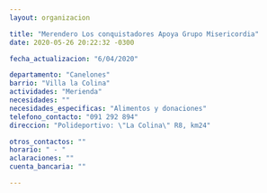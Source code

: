 ```yaml
---
layout: organizacion

title: "Merendero Los conquistadores Apoya Grupo Misericordia"
date: 2020-05-26 20:22:32 -0300

fecha_actualizacion: "6/04/2020"

departamento: "Canelones"
barrio: "Villa la Colina"
actividades: "Merienda"
necesidades: ""
necesidades_especificas: "Alimentos y donaciones"
telefono_contacto: "091 292 894"
direccion: "Polideportivo: \"La Colina\" R8, km24"

otros_contactos: ""
horario: " - "
aclaraciones: ""
cuenta_bancaria: ""

---
```

